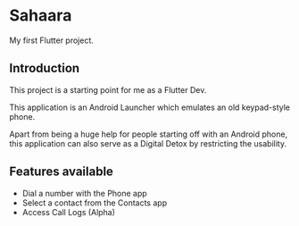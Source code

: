 # Sahaara

My first Flutter project.

## Introduction

This project is a starting point for me as a Flutter Dev.

This application is an Android Launcher which emulates an old keypad-style phone.

Apart from being a huge help for people starting off with an Android phone, this application can also serve as a Digital Detox by restricting the usability. 

## Features available


- Dial a number with the Phone app
- Select a contact from the Contacts app
- Access Call Logs (Alpha)
